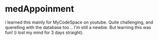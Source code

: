 # medAppoinment

i learned this mainly for MyCodeSpace on youtube. Quite challenging, and querelling with the database too .. I'm still a newbie. But learning this was fun! (i lost my mind for 3 days straight).
